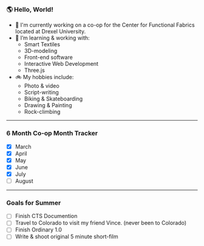 ### 🌎 Hello, World!

- 🔭 I'm currently working on a co-op for the Center for Functional Fabrics located at Drexel University.
- 🌱 I’m learning & working with: </br>
  - Smart Textiles
  - 3D-modeling
  - Front-end software
  - Interactive Web Development
  - Three.js
- 🚲 My hobbies include:
  - Photo & video
  - Script-writing
  - Biking & Skateboarding
  - Drawing & Painting
  - Rock-climbing

---

### 6 Month Co-op Month Tracker

- [x] March
- [x] April
- [x] May
- [x] June
- [x] July
- [ ] August

---

### Goals for Summer

- [ ] Finish CTS Documention
- [ ] Travel to Colorado to visit my friend Vince. (never been to Colorado)
- [ ] Finish Ordinary 1.0
- [ ] Write & shoot original 5 minute short-film
